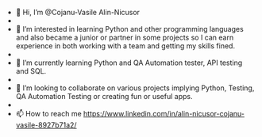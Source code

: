 - 👋 Hi, I’m @Cojanu-Vasile Alin-Nicusor
- 
- 👀 I’m interested in learning Python and other programming languages and also became a junior or partner in some projects so I can earn experience in both working with a team and getting my skills fined.
- 
- 🌱 I’m currently learning Python and QA Automation tester, API testing and SQL.
- 
- 💞️ I’m looking to collaborate on various projects implying Python, Testing, QA Automation Testing or creating fun or useful apps.
- 
- 📫 How to reach me https://www.linkedin.com/in/alin-nicusor-cojanu-vasile-8927b71a2/

<!---
CojanuAlin/CojanuAlin is a ✨ special ✨ repository because its `README.md` (this file) appears on your GitHub profile.
You can click the Preview link to take a look at your changes.
--->
